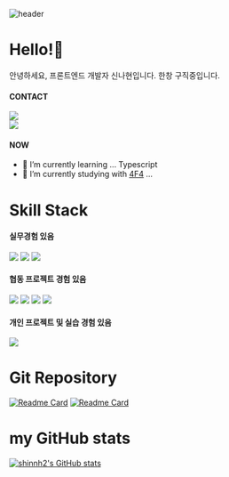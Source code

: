 <!-- Header -->
![header](https://capsule-render.vercel.app/api?type=cylinder&color=f7f1ab&height=150&animation=twinkling&text=SHINNH2's&desc=welcomt%20to%20my%20profile&section=header&descAlignY=70&fontAlignY=45&fontSize=40&fontColor=9d5425)

<!-- -Main -->
# Hello!👋
안녕하세요, 프론트엔드 개발자 신나현입니다.
한창 구직중입니다.

#### CONTACT
<!-- <a href="https://velog.io/@shinnh2" target="_blank"><img src="https://img.shields.io/badge/velog-20C997?style=flat-square&logo=velog&logoColor=121212"/></a> <br/> -->
<!-- <a href="" target="_blank"><img src="https://img.shields.io/badge/nahyeon.shin9@gmail.com-EA4335?style=flat-square&logo=gmail&logoColor=121212"/></a> <br/> -->
<a href="https://velog.io/@shinnh2" target="_blank"><img src="https://img.shields.io/badge/velog-f7f1ab?style=flat-square&logo=velog&logoColor=9d5425"/></a> <br/>
<img src="https://img.shields.io/badge/nahyeon.shin9@gmail.com-f7f1ab?style=flat-square&logo=gmail&logoColor=9d5425"/>

#### NOW
- 🌱 I’m currently learning ... Typescript
- 👯 I’m currently studying with [4F4](https://github.com/4F4-Association) ...

# Skill Stack
#### 실무경험 있음
<a href="" target="_blank"><img src="https://img.shields.io/badge/javascript-F7DF1E?style=for-the-badge&logo=javascript&logoColor=000"/></a>
<a href="" target="_blank"><img src="https://img.shields.io/badge/html-E34F26?style=for-the-badge&logo=html5&logoColor=000"/></a>
<a href="" target="_blank"><img src="https://img.shields.io/badge/css-1572B6?style=for-the-badge&logo=css3&logoColor=000"/></a>

#### 협동 프로젝트 경험 있음
<a href="" target="_blank"><img src="https://img.shields.io/badge/react-61DAFB?style=for-the-badge&logo=react&logoColor=000"/></a>
<a href="" target="_blank"><img src="https://img.shields.io/badge/styled_components-DB7093?style=for-the-badge&logo=styledcomponents&logoColor=000"/></a>
<a href="" target="_blank"><img src="https://img.shields.io/badge/redux_toolkit-764ABC?style=for-the-badge&logo=redux&logoColor=000"/></a>
<a href="" target="_blank"><img src="https://img.shields.io/badge/git-F05032?style=for-the-badge&logo=git&logoColor=000"/></a>

#### 개인 프로젝트 및 실습 경험 있음
<a href="" target="_blank"><img src="https://img.shields.io/badge/typescript-3178C6?style=for-the-badge&logo=typescript&logoColor=000"/></a>

# Git Repository
[![Readme Card](https://github-readme-stats.vercel.app/api/pin/?username=codestates-seb&repo=seb41_main_033&title_color=9d5425&text_color=353121&icon_color=f4d642)](https://github.com/codestates-seb/seb41_main_033)
[![Readme Card](https://github-readme-stats.vercel.app/api/pin/?username=4F4-Association&repo=alte-study-1st&title_color=9d5425&text_color=353121&icon_color=f4d642)](https://github.com/4F4-Association/alte-study-1st
)

# my GitHub stats
[![shinnh2's GitHub stats](https://github-readme-stats.vercel.app/api?username=shinnh2&show_icons=true&bg_color=9d5425&title_color=f4d642&text_color=f7f1ab&icon_color=f4d642)](https://github.com/shinnh2/github-readme-stats)
